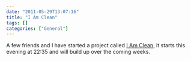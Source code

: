```yaml
---
date: "2011-05-29T13:07:16"
title: "I Am Clean"
tags: []
categories: ["General"]
---
```


A few friends and I have started a project called [I Am Clean][1], it starts this evening at 22:35 and will build up over the coming weeks.

  [1]: http://iamclean.co.uk

